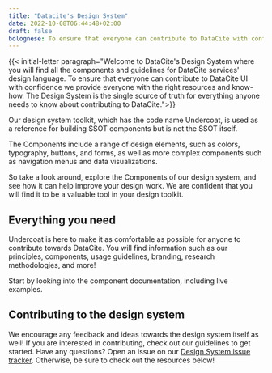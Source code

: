 ```yaml
---
title: "Datacite's Design System"
date: 2022-10-08T06:44:48+02:00
draft: false
bolognese: To ensure that everyone can contribute to DataCite with confidence we provide everyone with the right resources and know-how. The Undercoat design system is the single source of truth for everything anyone needs to know about contributing to DataCite.
---
```



{{< initial-letter paragraph="Welcome to DataCite's Design System where you will find all the components and guidelines for DataCite services' design language. To ensure that everyone can contribute to DataCite UI with confidence we provide everyone with the right resources and know-how. The Design System is the single source of truth for everything anyone needs to know about contributing to DataCite.">}}


Our design system toolkit, which has the code name Undercoat, is used as a reference for building SSOT components but is not the SSOT itself.

The Components include a range of design elements, such as colors, typography, buttons, and forms, as well as more complex components such as navigation menus and data visualizations.

So take a look around, explore the Components of our design system, and see how it can help improve your design work. We are confident that you will find it to be a valuable tool in your design toolkit.


## Everything you need 
Undercoat is here to make it as comfortable as possible for anyone to contribute towards DataCite. You will find information such as our principles, components, usage guidelines, branding, research methodologies, and more!

Start by looking into the component documentation, including live examples.


## Contributing to the design system 
We encourage any feedback and ideas towards the design system itself as well! If you are interested in contributing, check out our guidelines to get started. Have any questions? Open an issue on our [Design System issue tracker](https://github.com/datacite/undercoat/issues). Otherwise, be sure to check out the resources below!


